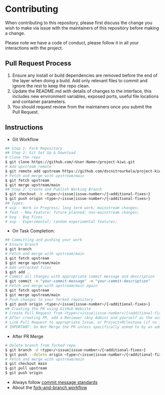 # Contributing

When contributing to this repository, please first discuss the change you wish to make via issue with the maintainers of this repository before making a change. 

Please note we have a code of conduct, please follow it in all your interactions with the project.

## Pull Request Process

1. Ensure any install or build dependencies are removed before the end of the layer when doing a 
   build. Add only relevant files to commit and ignore the rest to keep the repo clean.
2. Update the README.md with details of changes to the interface, this includes new environment 
   variables, exposed ports, useful file locations and container parameters.
3. You should request review from the maintainers once you submit the Pull Request. 

## Instructions

- Git Workflow

```bash
## Step 1: Fork Repository
## Step 2: Git Set Up & Download
# Clone the repo
$ git clone https://github.com/<User-Name>/project-kiwi.git
# Add upstream remote
$ git remote add upstream https://github.com/dscnitrourkela/project-kiwi.git
# Fetch and merge with upstream/main
$ git fetch upstream
$ git merge upstream/main
## Step 2: Create and Publish Working Branch
$ git checkout -b <type>/<issue|issue-number>/{<additional-fixes>}
$ git push origin <type>/<issue|issue-number>/{<additional-fixes>}
## Types:
# wip - Work in Progress; long term work; mainstream changes;
# feat - New Feature; future planned; non-mainstream changes;
# bug - Bug Fixes
# exp - Experimental; random experiemntal features;
```

- On Task Completion:

```bash
## Committing and pushing your work
# Ensure branch
$ git branch
# Fetch and merge with upstream/main
$ git fetch upstream
$ git merge upstream/main
# Add untracked files
$ git add .
# Commit all changes with appropriate commit message and description
$ git commit -m "your-commit-message" -m "your-commit-description"
# Fetch and merge with upstream/main again
$ git fetch upstream
$ git merge upstream/main
# Push changes to your forked repository
$ git push origin <type>/<issue|issue-number>/{<additional-fixes>}
## Creating the PR using GitHub Website
# Create Pull Request from <type>/<issue|issue-number>/{<additional-fixes>} branch in your forked repository to the main branch in the upstream repository
# After creating PR, add a Reviewer (Any Admin) and yourself as the assignee
# Link Pull Request to appropriate Issue, or Project+Milestone (if no issue created)
# IMPORTANT: Do Not Merge the PR unless specifically asked to by an admin.
```

- After PR Merge

```bash
# Delete branch from forked repo
$ git branch -d <type>/<issue|issue-number>/{<additional-fixes>}
$ git push --delete origin <type>/<issue|issue-number>/{<additional-fixes>}
# Fetch and merge with upstream/main
$ git checkout main
$ git pull upstream
$ git push origin
```

- Always follow [commit message standards](https://chris.beams.io/posts/git-commit/)
- About the [fork-and-branch workflow](https://blog.scottlowe.org/2015/01/27/using-fork-branch-git-workflow/)